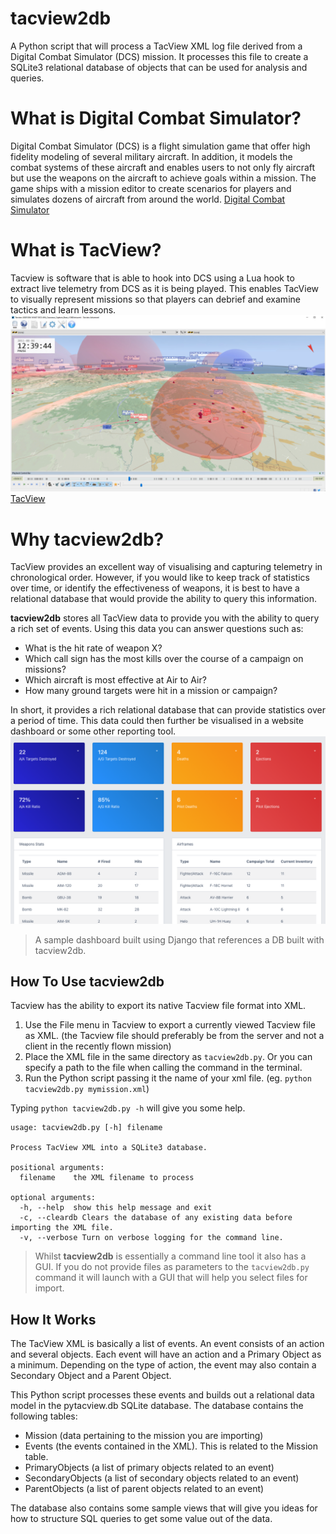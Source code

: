 # tacview2db
A Python script that will process a TacView XML log file derived from a Digital Combat Simulator (DCS) mission. It processes this file to create a SQLite3 relational database of objects that can be used for analysis and queries.

# What is Digital Combat Simulator?
Digital Combat Simulator (DCS) is a flight simulation game that offer high fidelity modeling of several military aircraft. In addition, it models the combat systems of these aircraft and enables users to not only fly aircraft but use the weapons on the aircraft to achieve goals within a mission. The game ships with a mission editor to create scenarios for players and simulates dozens of aircraft from around the world.
[Digital Combat Simulator](https://www.digitalcombatsimulator.com)

# What is TacView?
Tacview is software that is able to hook into DCS using a Lua hook to extract live telemetry from DCS as it is being played. This enables TacView to visually represent missions so that players can debrief and examine tactics and learn lessons.
![TacView Example](docs/images/tacviewimage.png)
[TacView](https://www.tacview.net/product/about/en/)

# Why **tacview2db**?
TacView provides an excellent way of visualising and capturing telemetry in chronological order. However, if you would like to keep track of statistics over time, or identify the effectiveness of weapons, it is best to have a relational database that would provide the ability to query this information.

**tacview2db** stores all TacView data to provide you with the ability to query a rich set of events. Using this data you can answer questions such as:

- What is the hit rate of weapon X?
- Which call sign has the most kills over the course of a campaign on missions?
- Which aircraft is most effective at Air to Air?
- How many ground targets were hit in a mission or campaign?

In short, it provides a rich relational database that can provide statistics over a period of time. This data could then further be visualised in a website dashboard or some other reporting tool.
![Sample Campaign Dashboard](docs/images/campaign_dashboard.png "Sample dashboard built in Django")
> A sample dashboard built using Django that references a DB built with tacview2db.

## How To Use **tacview2db**
Tacview has the ability to export its native Tacview file format into XML. 
1. Use the File menu in Tacview to export a currently viewed Tacview file as XML. (the Tacview file should preferably be from the server and not a client in the recently flown mission)
2. Place the XML file in the same directory as ```tacview2db.py```. Or you can specify a path to the file when calling the command in the terminal.
3. Run the Python script passing it the name of your xml file. (eg. ```python tacview2db.py mymission.xml```)

Typing ```python tacview2db.py -h``` will give you some help.
```
usage: tacview2db.py [-h] filename

Process TacView XML into a SQLite3 database.

positional arguments:
  filename    the XML filename to process

optional arguments:
  -h, --help  show this help message and exit
  -c, --cleardb Clears the database of any existing data before importing the XML file.
  -v, --verbose Turn on verbose logging for the command line.
  ```

>Whilst **tacview2db** is essentially a command line tool it also has a GUI.
If you do not provide files as parameters to the ```tacview2db.py``` command it will launch with a GUI that will help you select files for import.

## How It Works
The TacView XML is basically a list of events. An event consists of an action and several objects. Each event will have an action and a Primary Object as a minimum. Depending on the type of action, the event may also contain a Secondary Object and a Parent Object.

<insert example of how the data hangs together here>

This Python script processes these events and builds out a relational data model in the pytacview.db SQLite database. The database contains the following tables:
- Mission (data pertaining to the mission you are importing)
- Events (the events contained in the XML). This is related to the Mission table.
- PrimaryObjects (a list of primary objects related to an event)
- SecondaryObjects (a list of secondary objects related to an event)
- ParentObjects (a list of parent objects related to an event)

The database also contains some sample views that will give you ideas for how to structure SQL queries to get some value out of the data.

